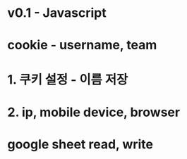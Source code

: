 # v0.1 - Javascript

# cookie - username, team

# 1. 쿠키 설정 - 이름 저장

# 2. ip, mobile device, browser

# google sheet read, write
